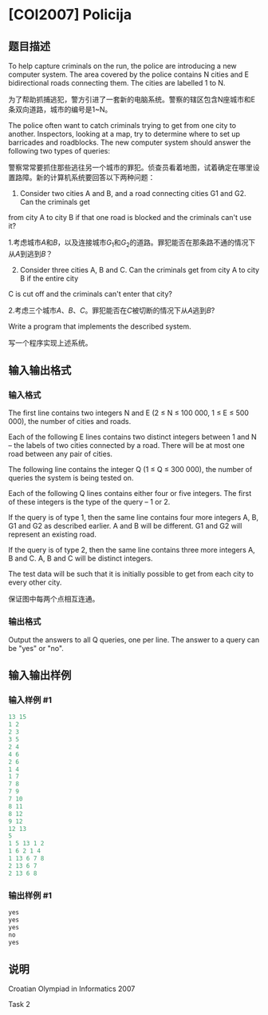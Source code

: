# [COI2007] Policija

## 题目描述

To help capture criminals on the run, the police are introducing a new computer system. The area covered by the police contains N cities and E bidirectional roads connecting them. The cities are labelled 1 to N.

为了帮助抓捕逃犯，警方引进了一套新的电脑系统。警察的辖区包含N座城市和E条双向道路，城市的编号是1~N。

The police often want to catch criminals trying to get from one city to another. Inspectors, looking at a map, try to determine where to set up barricades and roadblocks. The new computer system should answer the following two types of queries:

警察常常要抓住那些逃往另一个城市的罪犯。侦查员看着地图，试着确定在哪里设置路障。新的计算机系统要回答以下两种问题：

1. Consider two cities A and B, and a road connecting cities G1 and G2. Can the criminals get

from city A to city B if that one road is blocked and the criminals can't use it?

1.考虑城市$A$和$B$，以及连接城市$G_1$和$G_2$的道路。罪犯能否在那条路不通的情况下从$A$到逃到$B$？

2. Consider three cities A, B and C. Can the criminals get from city A to city B if the entire city

C is cut off and the criminals can't enter that city?

2.考虑三个城市$A$、$B$、$C$。罪犯能否在$C$被切断的情况下从$A$逃到$B$?

Write a program that implements the described system.

写一个程序实现上述系统。

## 输入输出格式

### 输入格式

The first line contains two integers N and E (2 ≤ N ≤ 100 000, 1 ≤ E ≤ 500 000), the number of cities and roads.

Each of the following E lines contains two distinct integers between 1 and N – the labels of two cities connected by a road. There will be at most one road between any pair of cities.

The following line contains the integer Q (1 ≤ Q ≤ 300 000), the number of queries the system is being tested on.

Each of the following Q lines contains either four or five integers. The first of these integers is the type of the query – 1 or 2.

If the query is of type 1, then the same line contains four more integers A, B, G1 and G2 as described earlier. A and B will be different. G1 and G2 will represent an existing road.

If the query is of type 2, then the same line contains three more integers A, B and C. A, B and C will be distinct integers.

The test data will be such that it is initially possible to get from each city to every other city.

保证图中每两个点相互连通。

### 输出格式

Output the answers to all Q queries, one per line. The answer to a query can be "yes" or "no".

## 输入输出样例

### 输入样例 #1

```cpp
13 15
1 2
2 3
3 5
2 4
4 6
2 6
1 4
1 7
7 8
7 9
7 10
8 11
8 12
9 12
12 13
5
1 5 13 1 2
1 6 2 1 4
1 13 6 7 8
2 13 6 7
2 13 6 8
```


### 输出样例 #1

```cpp
yes
yes
yes
no
yes
```


## 说明

Croatian Olympiad in Informatics 2007

Task 2


